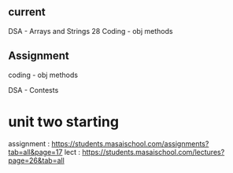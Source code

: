 ## current 

DSA - Arrays and Strings 28 
Coding - obj methods


## Assignment

coding - obj methods

DSA - Contests



# unit two starting 

assignment : https://students.masaischool.com/assignments?tab=all&page=17
lect : https://students.masaischool.com/lectures?page=26&tab=all

